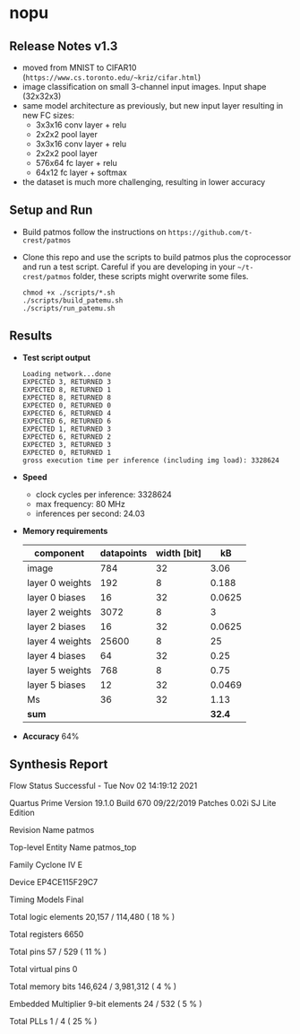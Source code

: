 # nopu

## Release Notes v1.3

- moved from MNIST to CIFAR10 (`https://www.cs.toronto.edu/~kriz/cifar.html`)
- image classification on small 3-channel input images. Input shape (32x32x3)
- same model architecture as previously, but new input layer resulting in new FC sizes:
    - 3x3x16 conv layer + relu
    - 2x2x2 pool layer
    - 3x3x16 conv layer + relu
    - 2x2x2 pool layer
    - 576x64 fc layer + relu
    - 64x12 fc layer + softmax
- the dataset is much more challenging, resulting in lower accuracy


## Setup and Run

- Build patmos
follow the instructions on `https://github.com/t-crest/patmos`

- Clone this repo and use the scripts to build patmos plus the coprocessor and run a test script.
  Careful if you are developing in your `~/t-crest/patmos` folder, these scripts might overwrite some files. 
    ```
    chmod +x ./scripts/*.sh
    ./scripts/build_patemu.sh
    ./scripts/run_patemu.sh
    ```

## Results

- **Test script output**
    ```
    Loading network...done
    EXPECTED 3, RETURNED 3
    EXPECTED 8, RETURNED 1
    EXPECTED 8, RETURNED 8
    EXPECTED 0, RETURNED 0
    EXPECTED 6, RETURNED 4
    EXPECTED 6, RETURNED 6
    EXPECTED 1, RETURNED 3
    EXPECTED 6, RETURNED 2
    EXPECTED 3, RETURNED 3
    EXPECTED 0, RETURNED 1
    gross execution time per inference (including img load): 3328624
    ```
- **Speed**
    - clock cycles per inference: 3328624
    - max frequency: 80 MHz
    - inferences per second: 24.03

- **Memory requirements**

    | component         | datapoints     | width [bit] | kB |
    |--------------|-----------|------------| --- |
    | image | 784      | 32        | 3.06
    | layer 0 weights      | 192  | 8       | 0.188
    | layer 0 biases      | 16  | 32       | 0.0625
    | layer 2 weights      | 3072  | 8       | 3
    | layer 2 biases      | 16  | 32       | 0.0625
    | layer 4 weights      | 25600  | 8       | 25
    | layer 4 biases      | 64  | 32       | 0.25
    | layer 5 weights      | 768  | 8       | 0.75
    | layer 5 biases      | 12  | 32       | 0.0469
    | Ms      | 36  | 32       | 1.13
    | **sum** | | | **32.4**

- **Accuracy**
64%

## Synthesis Report

Flow Status	Successful - Tue Nov 02 14:19:12 2021

Quartus Prime Version	19.1.0 Build 670 09/22/2019 Patches 0.02i SJ Lite Edition

Revision Name	patmos

Top-level Entity Name	patmos_top

Family	Cyclone IV E

Device	EP4CE115F29C7

Timing Models	Final

Total logic elements	20,157 / 114,480 ( 18 % )

Total registers	6650

Total pins	57 / 529 ( 11 % )

Total virtual pins	0

Total memory bits	146,624 / 3,981,312 ( 4 % )

Embedded Multiplier 9-bit elements	24 / 532 ( 5 % )

Total PLLs	1 / 4 ( 25 % )
